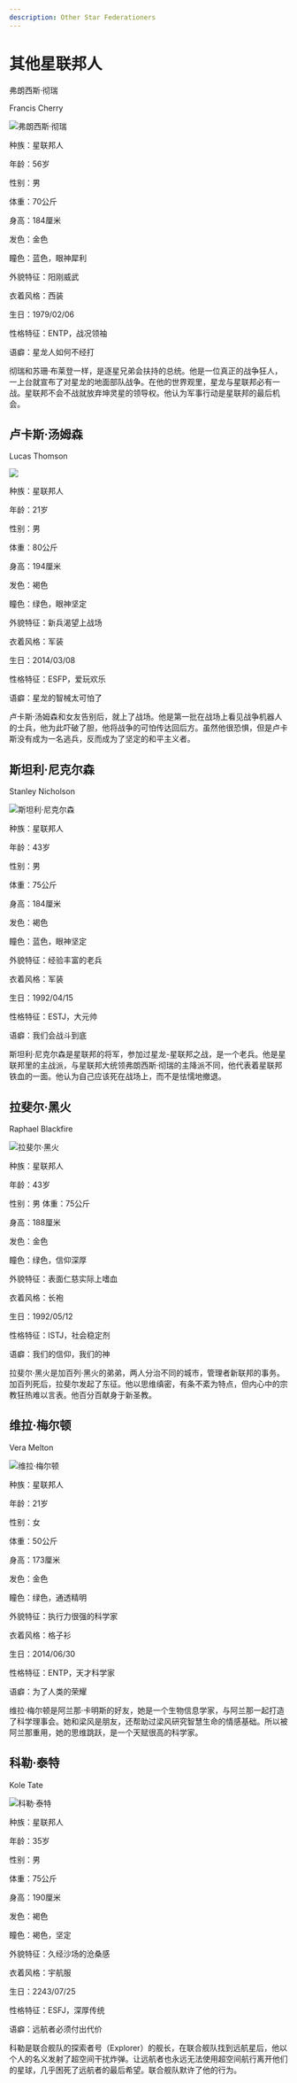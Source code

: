 ```yaml
---
description: Other Star Federationers
---
```


# 其他星联邦人

弗朗西斯·彻瑞


Francis Cherry



![弗朗西斯·彻瑞](../../.gitbook/assets/弗朗西斯·彻瑞.jpg)

种族：星联邦人

年龄：56岁

性别：男

体重：70公斤

身高：184厘米

发色：金色

瞳色：蓝色，眼神犀利

外貌特征：阳刚威武

衣着风格：西装

生日：1979/02/06

性格特征：ENTP，战况领袖

语癖：星龙人如何不经打

彻瑞和苏珊·布莱登一样，是逐星兄弟会扶持的总统。他是一位真正的战争狂人，一上台就宣布了对星龙的地面部队战争。在他的世界观里，星龙与星联邦必有一战。星联邦不会不战就放弃坤灵星的领导权。他认为军事行动是星联邦的最后机会。

## 卢卡斯·汤姆森&#x20;

Lucas Thomson

![](../../.gitbook/assets/卢卡斯·汤姆森.jpg)

种族：星联邦人&#x20;

年龄：21岁&#x20;

性别：男&#x20;

体重：80公斤&#x20;

身高：194厘米&#x20;

发色：褐色&#x20;

瞳色：绿色，眼神坚定

&#x20;外貌特征：新兵渴望上战场

衣着风格：军装

生日：2014/03/08

性格特征：ESFP，爱玩欢乐

语癖：星龙的智械太可怕了

卢卡斯·汤姆森和女友告别后，就上了战场。他是第一批在战场上看见战争机器人的士兵，他为此吓破了胆，他将战争的可怕传达回后方。虽然他很恐惧，但是卢卡斯没有成为一名逃兵，反而成为了坚定的和平主义者。

## 斯坦利·尼克尔森&#x20;

Stanley Nicholson

![斯坦利·尼克尔森](../../.gitbook/assets/斯坦利·尼克尔森.jpg)

种族：星联邦人&#x20;

年龄：43岁&#x20;

性别：男&#x20;

体重：75公斤&#x20;

身高：184厘米&#x20;

发色：褐色&#x20;

瞳色：蓝色，眼神坚定

外貌特征：经验丰富的老兵

衣着风格：军装

生日：1992/04/15

性格特征：ESTJ，大元帅

语癖：我们会战斗到底

斯坦利·尼克尔森是星联邦的将军，参加过星龙-星联邦之战，是一个老兵。他是星联邦里的主战派，与星联邦大统领弗朗西斯·彻瑞的主降派不同，他代表着星联邦铁血的一面。他认为自己应该死在战场上，而不是怯懦地撤退。

## 拉斐尔·黑火&#x20;

Raphael Blackfire

![拉斐尔·黑火](../../.gitbook/assets/拉斐尔·黑火.jpg)

种族：星联邦人&#x20;

年龄：43岁&#x20;

性别：男 体重：75公斤&#x20;

身高：188厘米&#x20;

发色：金色&#x20;

瞳色：绿色，信仰深厚

外貌特征：表面仁慈实际上嗜血

衣着风格：长袍

生日：1992/05/12

性格特征：ISTJ，社会稳定剂

语癖：我们的信仰，我们的神

拉斐尔·黑火是加百列·黑火的弟弟，两人分治不同的城市，管理者新联邦的事务。加百列死后，拉斐尔发起了东征。他以思维缜密，有条不紊为特点，但内心中的宗教狂热难以言表。他百分百献身于新圣教。

## 维拉·梅尔顿

Vera Melton

![维拉·梅尔顿](../../.gitbook/assets/维拉·梅尔顿.jpg)

种族：星联邦人&#x20;

年龄：21岁&#x20;

性别：女&#x20;

体重：50公斤

身高：173厘米&#x20;

发色：金色&#x20;

瞳色：绿色，通透精明

外貌特征：执行力很强的科学家

衣着风格：格子衫

生日：2014/06/30

性格特征：ENTP，天才科学家

语癖：为了人类的荣耀

维拉·梅尔顿是阿兰那·卡明斯的好友，她是一个生物信息学家，与阿兰那一起打造了科学理事会。她和梁风是朋友，还帮助过梁风研究智慧生命的情感基础。所以被阿兰那重用，她的思维跳跃，是一个天赋很高的科学家。

## 科勒·泰特&#x20;

Kole Tate

![科勒·泰特](../../.gitbook/assets/科勒·泰特.jpg)

种族：星联邦人&#x20;

年龄：35岁&#x20;

性别：男&#x20;

体重：75公斤&#x20;

身高：190厘米&#x20;

发色：褐色&#x20;

瞳色：褐色，坚定&#x20;

外貌特征：久经沙场的沧桑感&#x20;

衣着风格：宇航服&#x20;

生日：2243/07/25

性格特征：ESFJ，深厚传统&#x20;

语癖：远航者必须付出代价

科勒是联合舰队的探索者号（Explorer）的舰长，在联合舰队找到远航星后，他以个人的名义发射了超空间干扰炸弹。让远航者也永远无法使用超空间航行离开他们的星球，几乎困死了远航者的最后希望。联合舰队默许了他的行为。
